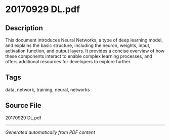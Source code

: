# 20170929 DL.pdf

## Description
This document introduces Neural Networks, a type of deep learning model, and explains the basic structure, including the neuron, weights, input, activation function, and output layers. It provides a concise overview of how these components interact to enable complex learning processes, and offers additional resources for developers to explore further.
## Tags
data, network, training, neural, networks

## Source File
20170929 DL.pdf

---
*Generated automatically from PDF content*
